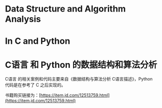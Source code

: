 # Data Structure and Algorithm Analysis
# In C and Python

# C语言 和 Python 的数据结构和算法分析

C语言 的相关案例和代码主要来自《数据结构与算法分析 C语言描述》，Python 代码是在参考了 C 之后实现的。

书籍购买链接为：[https://item.jd.com/12513759.html](https://item.jd.com/12513759.html)